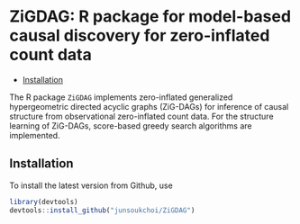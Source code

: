 ZiGDAG: R package for model-based causal discovery for zero-inflated
count data
================

-   <a href="#installation" id="toc-installation">Installation</a>

The R package `ZiGDAG` implements zero-inflated generalized
hypergeometric directed acyclic graphs (ZiG-DAGs) for inference of
causal structure from observational zero-inflated count data. For the
structure learning of ZiG-DAGs, score-based greedy search algorithms are
implemented.

## Installation

To install the latest version from Github, use

``` r
library(devtools)
devtools::install_github("junsoukchoi/ZiGDAG")
```
